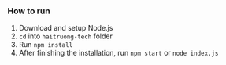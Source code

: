 ### How to run
1. Download and setup Node.js
2. `cd` into `haitruong-tech` folder
3. Run `npm install`
4. After finishing the installation, run `npm start` or `node index.js`
